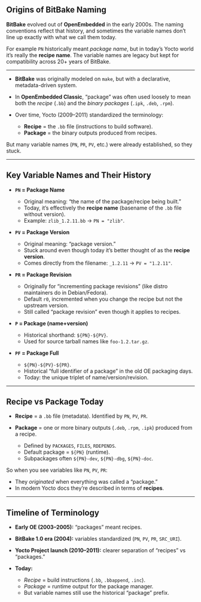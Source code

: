 ## Origins of BitBake Naming


**BitBake** evolved out of **OpenEmbedded** in the early 2000s. The naming conventions reflect that history, and sometimes the variable names don’t line up exactly with what we call them today.

For example `PN` historically meant *package name*, but in today’s Yocto world it’s really the **recipe name**. The variable names are legacy but kept for compatibility across 20+ years of BitBake.

---


* **BitBake** was originally modeled on `make`, but with a declarative, metadata-driven system.
* In **OpenEmbedded Classic**, “package” was often used loosely to mean both the *recipe* (`.bb`) and the *binary packages* (`.ipk`, `.deb`, `.rpm`).
* Over time, Yocto (2009–2011) standardized the terminology:

  * **Recipe** = the `.bb` file (instructions to build software).
  * **Package** = the binary outputs produced from recipes.

But many variable names (`PN`, `PR`, `PV`, etc.) were already established, so they stuck.

---

## Key Variable Names and Their History

* **`PN` = Package Name**

  * Original meaning: “the name of the package/recipe being built.”
  * Today, it’s effectively the **recipe name** (basename of the `.bb` file without version).
  * Example: `zlib_1.2.11.bb` → `PN = "zlib"`.

* **`PV` = Package Version**

  * Original meaning: “package version.”
  * Stuck around even though today it’s better thought of as the **recipe version**.
  * Comes directly from the filename: `_1.2.11` → `PV = "1.2.11"`.

* **`PR` = Package Revision**

  * Originally for “incrementing package revisions” (like distro maintainers do in Debian/Fedora).
  * Default `r0`, incremented when you change the recipe but not the upstream version.
  * Still called “package revision” even though it applies to recipes.

* **`P` = Package (name+version)**

  * Historical shorthand: `${PN}-${PV}`.
  * Used for source tarball names like `foo-1.2.tar.gz`.

* **`PF` = Package Full**

  * `${PN}-${PV}-${PR}`.
  * Historical “full identifier of a package” in the old OE packaging days.
  * Today: the unique triplet of name/version/revision.

---

## Recipe vs Package Today

* **Recipe** = a `.bb` file (metadata). Identified by `PN`, `PV`, `PR`.
* **Package** = one or more binary outputs (`.deb`, `.rpm`, `.ipk`) produced from a recipe.

  * Defined by `PACKAGES`, `FILES`, `RDEPENDS`.
  * Default package = `${PN}` (runtime).
  * Subpackages often `${PN}-dev`, `${PN}-dbg`, `${PN}-doc`.

So when you see variables like `PN`, `PV`, `PR`:

* They *originated* when everything was called a “package.”
* In modern Yocto docs they’re described in terms of **recipes**.

---

## Timeline of Terminology

* **Early OE (2003–2005):** “packages” meant recipes.
* **BitBake 1.0 era (2004):** variables standardized (`PN`, `PV`, `PR`, `SRC_URI`).
* **Yocto Project launch (2010–2011):** clearer separation of “recipes” vs “packages.”
* **Today:**

  * *Recipe* = build instructions (`.bb`, `.bbappend`, `.inc`).
  * *Package* = runtime output for the package manager.
  * But variable names still use the historical “package” prefix.
